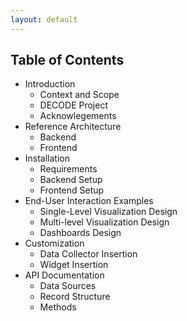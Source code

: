 ```yaml
---
layout: default
---
```



## Table of Contents

- Introduction
  - Context and Scope
  - DECODE Project
  - Acknowlegements
- Reference Architecture
  - Backend
  - Frontend
- Installation
  - Requirements
  - Backend Setup
  - Frontend Setup
- End-User Interaction Examples
  - Single-Level Visualization Design
  - Multi-level Visualization Design
  - Dashboards Design
- Customization
  - Data Collector Insertion
  - Widget Insertion
- API Documentation
  - Data Sources
  - Record Structure
  - Methods